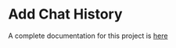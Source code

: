 
# Add Chat History

A complete documentation for this project is [here](../docs/Exercise/02%20Add%20Chat%20History.md)
